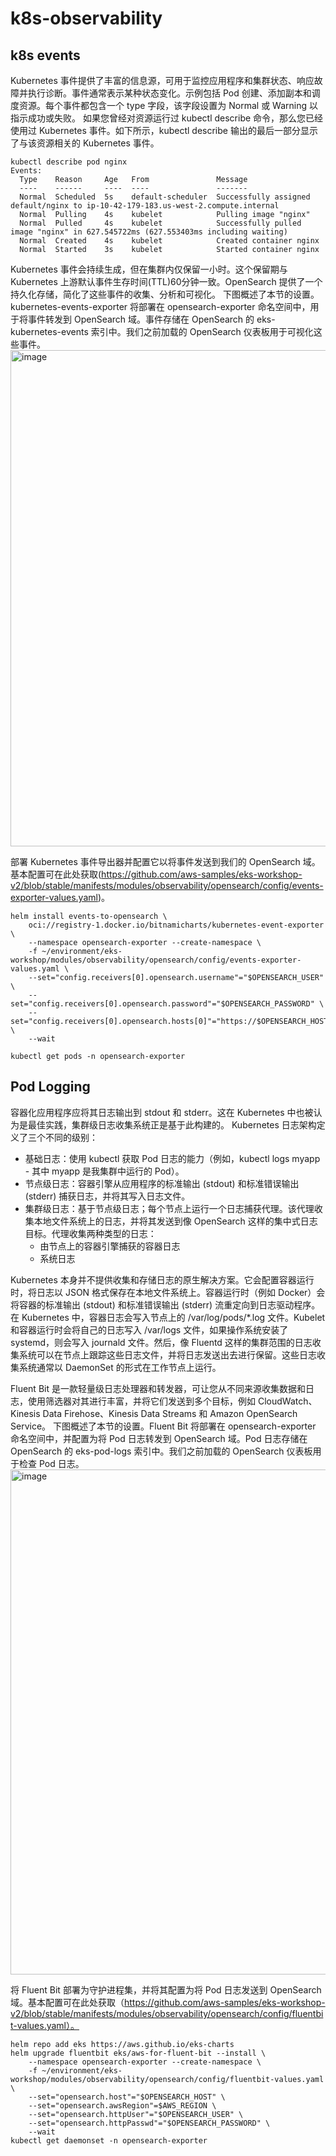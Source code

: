 # k8s-observability
## k8s events
Kubernetes 事件提供了丰富的信息源，可用于监控应用程序和集群状态、响应故障并执行诊断。事件通常表示某种状态变化。示例包括 Pod 创建、添加副本和调度资源。每个事件都包含一个 type 字段，该字段设置为 Normal 或 Warning 以指示成功或失败。
如果您曾经对资源运行过 kubectl describe 命令，那么您已经使用过 Kubernetes 事件。如下所示，kubectl describe 输出的最后一部分显示了与该资源相关的 Kubernetes 事件。
```
kubectl describe pod nginx
Events:
  Type    Reason     Age   From               Message
  ----    ------     ----  ----               -------
  Normal  Scheduled  5s    default-scheduler  Successfully assigned default/nginx to ip-10-42-179-183.us-west-2.compute.internal
  Normal  Pulling    4s    kubelet            Pulling image "nginx"
  Normal  Pulled     4s    kubelet            Successfully pulled image "nginx" in 627.545722ms (627.553403ms including waiting)
  Normal  Created    4s    kubelet            Created container nginx
  Normal  Started    3s    kubelet            Started container nginx
```
Kubernetes 事件会持续生成，但在集群内仅保留一小时。这个保留期与 Kubernetes 上游默认事件生存时间(TTL)60分钟一致。OpenSearch 提供了一个持久化存储，简化了这些事件的收集、分析和可视化。
下图概述了本节的设置。kubernetes-events-exporter 将部署在 opensearch-exporter 命名空间中，用于将事件转发到 OpenSearch 域。事件存储在 OpenSearch 的 eks-kubernetes-events 索引中。我们之前加载的 OpenSearch 仪表板用于可视化这些事件。
<img width="794" alt="image" src="https://github.com/user-attachments/assets/eb6f7bf0-f1dc-4479-9910-e719b359713e" />

部署 Kubernetes 事件导出器并配置它以将事件发送到我们的 OpenSearch 域。基本配置可在此处获取(https://github.com/aws-samples/eks-workshop-v2/blob/stable/manifests/modules/observability/opensearch/config/events-exporter-values.yaml)。
```
helm install events-to-opensearch \
    oci://registry-1.docker.io/bitnamicharts/kubernetes-event-exporter \
    --namespace opensearch-exporter --create-namespace \
    -f ~/environment/eks-workshop/modules/observability/opensearch/config/events-exporter-values.yaml \
    --set="config.receivers[0].opensearch.username"="$OPENSEARCH_USER" \
    --set="config.receivers[0].opensearch.password"="$OPENSEARCH_PASSWORD" \
    --set="config.receivers[0].opensearch.hosts[0]"="https://$OPENSEARCH_HOST" \
    --wait

kubectl get pods -n opensearch-exporter
```

## Pod Logging
容器化应用程序应将其日志输出到 stdout 和 stderr。这在 Kubernetes 中也被认为是最佳实践，集群级日志收集系统正是基于此构建的。
Kubernetes 日志架构定义了三个不同的级别：
* 基础日志：使用 kubectl 获取 Pod 日志的能力（例如，kubectl logs myapp - 其中 myapp 是我集群中运行的 Pod）。
* 节点级日志：容器引擎从应用程序的标准输出 (stdout) 和标准错误输出 (stderr) 捕获日志，并将其写入日志文件。
* 集群级日志：基于节点级日志；每个节点上运行一个日志捕获代理。该代理收集本地文件系统上的日志，并将其发送到像 OpenSearch 这样的集中式日志目标。代理收集两种类型的日志：
  * 由节点上的容器引擎捕获的容器日志
  * 系统日志

Kubernetes 本身并不提供收集和存储日志的原生解决方案。它会配置容器运行时，将日志以 JSON 格式保存在本地文件系统上。容器运行时（例如 Docker）会将容器的标准输出 (stdout) 和标准错误输出 (stderr) 流重定向到日志驱动程序。在 Kubernetes 中，容器日志会写入节点上的 /var/log/pods/*.log 文件。Kubelet 和容器运行时会将自己的日志写入 /var/logs 文件，如果操作系统安装了 systemd，则会写入 journald 文件。然后，像 Fluentd 这样的集群范围的日志收集系统可以在节点上跟踪这些日志文件，并将日志发送出去进行保留。这些日志收集系统通常以 DaemonSet 的形式在工作节点上运行。

Fluent Bit 是一款轻量级日志处理器和转发器，可让您从不同来源收集数据和日志，使用筛选器对其进行丰富，并将它们发送到多个目标，例如 CloudWatch、Kinesis Data Firehose、Kinesis Data Streams 和 Amazon OpenSearch Service。
下图概述了本节的设置。Fluent Bit 将部署在 opensearch-exporter 命名空间中，并配置为将 Pod 日志转发到 OpenSearch 域。Pod 日志存储在 OpenSearch 的 eks-pod-logs 索引中。我们之前加载的 OpenSearch 仪表板用于检查 Pod 日志。
<img width="808" alt="image" src="https://github.com/user-attachments/assets/f9d0426e-f38b-40cc-8905-d6bfd7554531" />

将 Fluent Bit 部署为守护进程集，并将其配置为将 Pod 日志发送到 OpenSearch 域。基本配置可在此处获取（https://github.com/aws-samples/eks-workshop-v2/blob/stable/manifests/modules/observability/opensearch/config/fluentbit-values.yaml）。
```
helm repo add eks https://aws.github.io/eks-charts
helm upgrade fluentbit eks/aws-for-fluent-bit --install \
    --namespace opensearch-exporter --create-namespace \
    -f ~/environment/eks-workshop/modules/observability/opensearch/config/fluentbit-values.yaml \
    --set="opensearch.host"="$OPENSEARCH_HOST" \
    --set="opensearch.awsRegion"=$AWS_REGION \
    --set="opensearch.httpUser"="$OPENSEARCH_USER" \
    --set="opensearch.httpPasswd"="$OPENSEARCH_PASSWORD" \
    --wait
kubectl get daemonset -n opensearch-exporter
```
